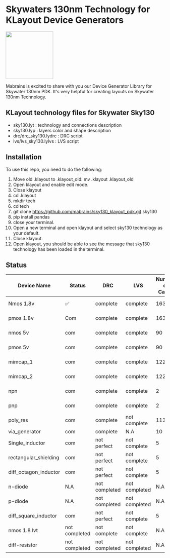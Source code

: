 # Skywaters 130nm Technology for KLayout Device Generators

[<img src="https://raw.githubusercontent.com/mabrains/sky130_ubuntu_setup/main/logo.svg" width="150">](http://mabrains.com/)

Mabrains is excited to share with you our Device Generator Library for Skywater 130nm PDK. It's very helpful for creating layouts on Skywater 130nm Technology.


## KLayout technology files for Skywater Sky130

 * sky130.lyt   : technology and connections description
 * sky130.lyp   : layers color and shape description
 * drc/drc_sky130.lydrc : DRC script
 * lvs/lvs_sky130.lylvs : LVS script

## Installation
To use this repo, you need to do the following:
1. Move old .klayout to .klayout_old: mv .klayout .klayout_old
2. Open klayout and enable edit mode.
3. Close klayout
4. cd .klayout
5. mkdir tech
6. cd tech
7. git clone https://github.com/mabrains/sky130_klayout_pdk.git sky130
8. pip install pandas
9. close your terminal.
10. Open a new terminal and open klayout and select sky130 technology as your default.
11. Close klayout.
12. Open klayout, you should be able to see the message that sky130 technology has been loaded in the terminal.

 ## Status
| Device Name           | Status        | DRC           | LVS           | Number of Cases | Method of verification |
|-----------------------|---------------|---------------|---------------|-----------------|------------------------|
| Nmos 1.8v             | :white_check_mark:           | complete      | complete      | 163             | Semi automated         |
| pmos 1.8v             | Com           | complete      | complete      | 163             | Semi automated         |
| nmos 5v               | com           | complete      | complete      | 90              | Semi automated         |
| pmos 5v               | com           | complete      | complete      | 90              | Semi automated         |
| mimcap_1              | com           | complete      | complete      | 122             | Semi automated         |
| mimcap_2              | com           | complete      | complete      | 122             | Semi automated         |
| npn                   | com           | complete      | complete      | 2               | Semi automated         |
| pnp                   | com           | complete      | complete      | 2               | Semi automated         |
| poly_res              | com           | complete      | not complete  | 113             | Semi automated         |
| via_generator         | com           | complete      | N.A           | 10              | Manual                 |
| Single_inductor       | com           | not perfect   | not complete  | 5               | Manual                 |
| rectangular_shielding | com           | not perfect   | not complete  | 5               | Manual                 |
| diff_octagon_inductor | com           | not perfect   | not complete  | 5               | Manual                 |
| n-diode               | N.A           | not completed | not completed | N.A             | N.A                    |
| p-diode               | N.A           | not completed | not completed | N.A             | N.A                    |
| diff_square_inductor  | com           | not perfect   | not complete  | 5               | Manual                 |
| nmos 1.8 lvt          | not completed | not complete  | not complete  | N.A             | N.A                    |
| diff-resistor         | not completed | not completed | not completed | N.A             | N.A                    |
 
